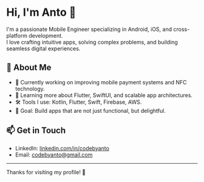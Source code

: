 # Hi, I'm Anto 👋

I'm a passionate Mobile Engineer specializing in Android, iOS, and cross-platform development.  
I love crafting intuitive apps, solving complex problems, and building seamless digital experiences.

## 🚀 About Me
- 🔭 Currently working on improving mobile payment systems and NFC technology.
- 🌱 Learning more about Flutter, SwiftUI, and scalable app architectures.
- 🛠️ Tools I use: Kotlin, Flutter, Swift, Firebase, AWS.
- 🎯 Goal: Build apps that are not just functional, but delightful.

## 📫 Get in Touch
- LinkedIn: [linkedin.com/in/codebyanto](https://linkedin.com/in/codebyanto)
- Email: [codebyanto@gmail.com](mailto:codebyanto@gmail.com)

---

Thanks for visiting my profile! 🚀
